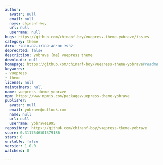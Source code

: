 ```yaml
---
author:
  avatar: null
  email: null
  name: chinanf-boy
  url: null
  username: null
bugs: https://github.com/chinanf-boy/vuepress-theme-yobrave/issues
category: theme
date: '2018-07-13T08:46:08.293Z'
deprecated: false
description: yobrave {me} vuepress theme
downloads: null
homepage: https://github.com/chinanf-boy/vuepress-theme-yobrave#readme
keywords:
- vuepress
- theme
license: null
maintainers: null
name: vuepress-theme-yobrave
npm: https://www.npmjs.com/package/vuepress-theme-yobrave
publisher:
  avatar: null
  email: yobrave@outlook.com
  name: null
  url: null
  username: yobrave1995
repository: https://github.com/chinanf-boy/vuepress-theme-yobrave
score: 0.3117546501379186
stars: 0
unstable: false
version: 1.0.0
watchers: 0

---
```


